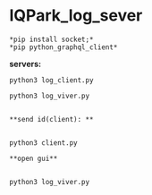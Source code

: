 # IQPark_log_sever
```
*pip install socket;*
*pip python_graphql_client*
```

**servers:**
```
python3 log_client.py

python3 log_viver.py


**send id(client): **


python3 client.py 

**open gui**


python3 log_viver.py 
```
